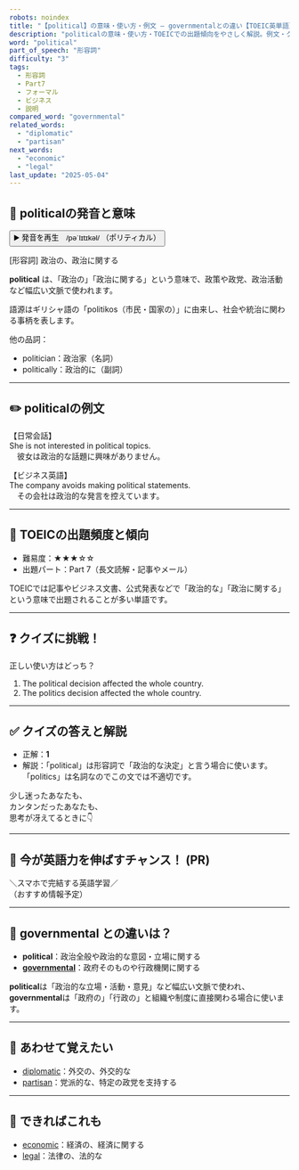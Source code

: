 ```yaml
---
robots: noindex
title: "【political】の意味・使い方・例文 ― governmentalとの違い【TOEIC英単語】"
description: "politicalの意味・使い方・TOEICでの出題傾向をやさしく解説。例文・クイズ付きでgovernmentalとの違いもわかりやすく学べます。"
word: "political"
part_of_speech: "形容詞"
difficulty: "3"
tags:
  - 形容詞
  - Part7
  - フォーマル
  - ビジネス
  - 説明
compared_word: "governmental"
related_words:
  - "diplomatic"
  - "partisan"
next_words:
  - "economic"
  - "legal"
last_update: "2025-05-04"
---
```


## 🔰 politicalの発音と意味

<button class="play-audio" onclick="playTTS('political')">
  <span class="play-audio-main">
    ▶️ 発音を再生　/pəˈlɪtɪkəl/
  </span>
  <span class="play-audio-sub">
    （ポリティカル）
  </span>
</button>

[形容詞] 政治の、政治に関する

**political** は、「政治の」「政治に関する」という意味で、政策や政党、政治活動など幅広い文脈で使われます。

語源はギリシャ語の「politikos（市民・国家の）」に由来し、社会や統治に関わる事柄を表します。

他の品詞：  
- politician：政治家（名詞）
- politically：政治的に（副詞）

---

## ✏️ politicalの例文

【日常会話】  
She is not interested in political topics.  
　彼女は政治的な話題に興味がありません。

【ビジネス英語】  
The company avoids making political statements.  
　その会社は政治的な発言を控えています。

---

## 🎯 TOEICの出題頻度と傾向

- 難易度：★★★☆☆
- 出題パート：Part 7（長文読解・記事やメール）

TOEICでは記事やビジネス文書、公式発表などで「政治的な」「政治に関する」という意味で出題されることが多い単語です。

---

## ❓ クイズに挑戦！

正しい使い方はどっち？

1. The political decision affected the whole country.  
2. The politics decision affected the whole country.

---

## ✅ クイズの答えと解説

- 正解：**1**
- 解説：「political」は形容詞で「政治的な決定」と言う場合に使います。「politics」は名詞なのでこの文では不適切です。

少し迷ったあなたも、  
カンタンだったあなたも、  
思考が冴えてるときに👇️

---

## 🚀 今が英語力を伸ばすチャンス！ (PR)

<div class="info-center">
＼スマホで完結する英語学習／<br>  
（おすすめ情報予定）
</div>

---

## 🤔  governmental との違いは？

- **political**：政治全般や政治的な意図・立場に関する
- **[governmental](/word/governmental)**：政府そのものや行政機関に関する

**political**は「政治的な立場・活動・意見」など幅広い文脈で使われ、**governmental**は「政府の」「行政の」と組織や制度に直接関わる場合に使います。

---

## 🧩 あわせて覚えたい

- [diplomatic](/word/diplomatic)：外交の、外交的な
- [partisan](/word/partisan)：党派的な、特定の政党を支持する

---

## 📖 できればこれも

- [economic](/word/economic)：経済の、経済に関する
- [legal](/word/legal)：法律の、法的な

<!-- cvid: aid15_bid47 -->
